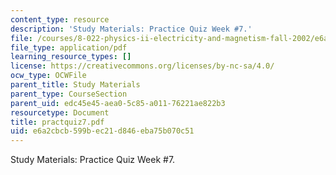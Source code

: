```yaml
---
content_type: resource
description: 'Study Materials: Practice Quiz Week #7.'
file: /courses/8-022-physics-ii-electricity-and-magnetism-fall-2002/e6a2cbcb599bec21d846eba75b070c51_practquiz7.pdf
file_type: application/pdf
learning_resource_types: []
license: https://creativecommons.org/licenses/by-nc-sa/4.0/
ocw_type: OCWFile
parent_title: Study Materials
parent_type: CourseSection
parent_uid: edc45e45-aea0-5c85-a011-76221ae822b3
resourcetype: Document
title: practquiz7.pdf
uid: e6a2cbcb-599b-ec21-d846-eba75b070c51
---
```

Study Materials: Practice Quiz Week #7.
